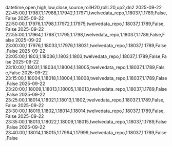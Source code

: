 datetime,open,high,low,close,source,rollH20,rollL20,up2,dn2
2025-09-22 22:45:00,1.17987,1.17988,1.17942,1.17971,twelvedata_repo,1.18037,1.1789,False,False
2025-09-22 22:50:00,1.17976,1.1798,1.17972,1.17975,twelvedata_repo,1.18037,1.1789,False,False
2025-09-22 22:55:00,1.17964,1.17987,1.1795,1.1798,twelvedata_repo,1.18037,1.1789,False,False
2025-09-22 23:00:00,1.17976,1.18033,1.17976,1.18031,twelvedata_repo,1.18037,1.1789,False,False
2025-09-22 23:05:00,1.1803,1.18036,1.1803,1.1803,twelvedata_repo,1.18037,1.1789,False,False
2025-09-22 23:10:00,1.18031,1.18034,1.18004,1.18005,twelvedata_repo,1.18037,1.1789,False,False
2025-09-22 23:15:00,1.18004,1.18018,1.18004,1.18008,twelvedata_repo,1.18037,1.1789,False,False
2025-09-22 23:20:00,1.18009,1.18013,1.18005,1.18013,twelvedata_repo,1.18037,1.1789,False,False
2025-09-22 23:25:00,1.18014,1.18021,1.18013,1.1802,twelvedata_repo,1.18037,1.1789,False,False
2025-09-22 23:30:00,1.18019,1.1802,1.18014,1.18014,twelvedata_repo,1.18037,1.1789,False,False
2025-09-22 23:35:00,1.18013,1.18022,1.18009,1.18015,twelvedata_repo,1.18037,1.1789,False,False
2025-09-22 23:40:00,1.18014,1.18015,1.17994,1.17999,twelvedata_repo,1.18037,1.1789,False,False
